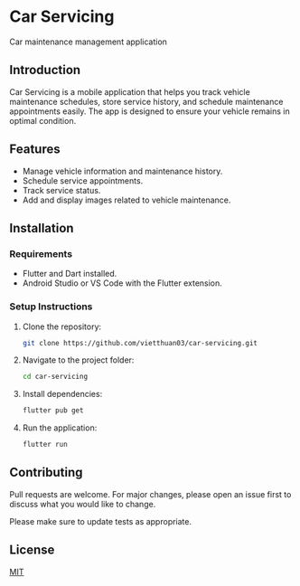 # Car Servicing
Car maintenance management application

## Introduction
Car Servicing is a mobile application that helps you track vehicle maintenance schedules, store service history, and schedule maintenance appointments easily. The app is designed to ensure your vehicle remains in optimal condition.

## Features
- Manage vehicle information and maintenance history.
- Schedule service appointments.
- Track service status.
- Add and display images related to vehicle maintenance.
## Installation
### Requirements
- Flutter and Dart installed.
- Android Studio or VS Code with the Flutter extension.
### Setup Instructions
1. Clone the repository:
    ``` bash
    git clone https://github.com/vietthuan03/car-servicing.git  
    ```
2. Navigate to the project folder:
   ``` bash
   cd car-servicing
   ```
3. Install dependencies:
   ``` bash
   flutter pub get
   ```
4. Run the application:
   ``` bash
   flutter run
   ```

## Contributing

Pull requests are welcome. For major changes, please open an issue first
to discuss what you would like to change.

Please make sure to update tests as appropriate.

## License

[MIT](https://choosealicense.com/licenses/mit/)
    
